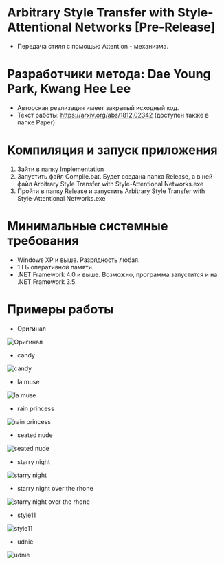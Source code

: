 # Arbitrary Style Transfer with Style-Attentional Networks [Pre-Release]
* Передача стиля с помощью Attention - механизма.

# Разработчики метода: Dae Young Park, Kwang Hee Lee
* Авторская реализация имеет закрытый исходный код.
* Текст работы: https://arxiv.org/abs/1812.02342 (доступен также в папке Paper)

# Компиляция и запуск приложения
1. Зайти в папку Implementation
2. Запустить файл Compile.bat. Будет создана папка Release, а в ней файл Arbitrary Style Transfer with Style-Attentional Networks.exe
3. Пройти в папку Release и запустить Arbitrary Style Transfer with Style-Attentional Networks.exe

# Минимальные системные требования
* Windows XP и выше. Разрядность любая.
* 1 ГБ оперативной памяти.
* .NET Framework 4.0 и выше. Возможно, программа запустится и на .NET Framework 3.5.

# Примеры работы

* Оригинал

![Оригинал](https://github.com/ColorfulSoft/StyleTransfer-Colorization-SuperResolution/blob/master/Style%20Transfer/2018.%20Arbitrary%20Style%20Transfer%20with%20Style-Attentional%20Networks/Examples/chicago.jpg)

* candy

![candy](https://github.com/ColorfulSoft/StyleTransfer-Colorization-SuperResolution/blob/master/Style%20Transfer/2018.%20Arbitrary%20Style%20Transfer%20with%20Style-Attentional%20Networks/Examples/candy.jpg)

* la muse

![la muse](https://github.com/ColorfulSoft/StyleTransfer-Colorization-SuperResolution/blob/master/Style%20Transfer/2018.%20Arbitrary%20Style%20Transfer%20with%20Style-Attentional%20Networks/Examples/la_muse.jpg)

* rain princess

![rain princess](https://github.com/ColorfulSoft/StyleTransfer-Colorization-SuperResolution/blob/master/Style%20Transfer/2018.%20Arbitrary%20Style%20Transfer%20with%20Style-Attentional%20Networks/Examples/rain_princess.jpg)

* seated nude

![seated nude](https://github.com/ColorfulSoft/StyleTransfer-Colorization-SuperResolution/blob/master/Style%20Transfer/2018.%20Arbitrary%20Style%20Transfer%20with%20Style-Attentional%20Networks/Examples/seated_nude.jpg)

* starry night

![starry night](https://github.com/ColorfulSoft/StyleTransfer-Colorization-SuperResolution/blob/master/Style%20Transfer/2018.%20Arbitrary%20Style%20Transfer%20with%20Style-Attentional%20Networks/Examples/starry_night.jpg)

* starry night over the rhone

![starry night over the rhone](https://github.com/ColorfulSoft/StyleTransfer-Colorization-SuperResolution/blob/master/Style%20Transfer/2018.%20Arbitrary%20Style%20Transfer%20with%20Style-Attentional%20Networks/Examples/starry_night_over_the_rhone.jpg)

* style11

![style11](https://github.com/ColorfulSoft/StyleTransfer-Colorization-SuperResolution/blob/master/Style%20Transfer/2018.%20Arbitrary%20Style%20Transfer%20with%20Style-Attentional%20Networks/Examples/style11.jpg)

* udnie

![udnie](https://github.com/ColorfulSoft/StyleTransfer-Colorization-SuperResolution/blob/master/Style%20Transfer/2018.%20Arbitrary%20Style%20Transfer%20with%20Style-Attentional%20Networks/Examples/udnie.jpg)
